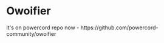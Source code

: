 <div>
  <h1>Owoifier</h1>
  <p>it's on powercord repo now - https://github.com/powercord-community/owoifier</p>
</div>
